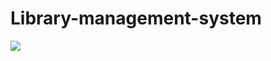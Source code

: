# Library-management-system

<a href="https://www.djangoproject.com/"><img src="https://img.shields.io/badge/Django-3.2-green"/></a>
